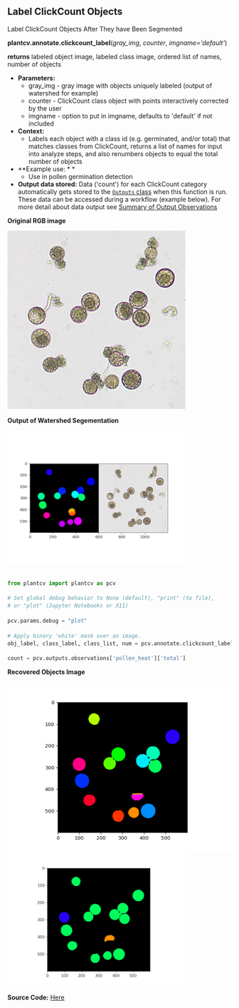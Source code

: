 ## Label ClickCount Objects

Label ClickCount Objects After They have Been Segmented 

**plantcv.annotate.clickcount_label**(*gray_img*, *counter*, *imgname='default'*)

**returns** labeled object image, labeled class image, ordered list of names, number of objects

- **Parameters:**
    - gray_img - gray image with objects uniquely labeled (output of watershed for example)
    - counter - ClickCount class object with points interactively corrected by the user
    - imgname - option to put in imgname, defaults to 'default' if not included
- **Context:**
    - Labels each object with a class id (e.g. germinated, and/or total) that matches classes from ClickCount, returns a list of names for input into analyze steps, and also renumbers objects to equal the total number of objects
- **Example use: *  *
    - Use in pollen germination detection
- **Output data stored:** Data ('count') for each ClickCount category automatically gets stored to the [`Outputs` class](outputs.md) when this function is
run. These data can be accessed during a workflow (example below). For more detail about data output see
[Summary of Output Observations](output_measurements.md#summary-of-output-observations)

**Original RGB image**

![Screenshot](img/documentation_images/annotate_clickcount_label/crop_pollen.png)
  
**Output of Watershed Segementation**

![Screenshot](img/documentation_images/annotate_clickcount_label/Figure6.png)

```python

from plantcv import plantcv as pcv

# Set global debug behavior to None (default), "print" (to file), 
# or "plot" (Jupyter Notebooks or X11)

pcv.params.debug = "plot"

# Apply binary 'white' mask over an image. 
obj_label, class_label, class_list, num = pcv.annotate.clickcount_label(gray_img=pollen_watershed, counter=counter, imgname="pollen_heat")

count = pcv.outputs.observations['pollen_heat']['total']

```

**Recovered Objects Image**

![Screenshot](img/documentation_images/annotate_clickcount_label/Figure7.png)
![Screenshot](img/documentation_images/annotate_clickcount_label/Figure8.png)


**Source Code:** [Here](https://github.com/danforthcenter/plantcv/blob/main/plantcv/plantcv/annotate/clickcount_label.py)
